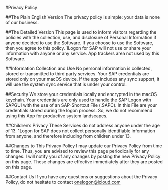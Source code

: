#Privacy Policy

##The Plain English Version
The privacy policy is simple: your data is none of our business. 

##The Detailed Version
This page is used to inform visitors regarding the policies with the collection, use, and disclosure of Personal Information if anyone decided to use the Software.
If you choose to use the Software, then you agree to this policy. 1Logon for SAP will not use or share your information with anyone or any service. App trackers area not used by this Software.

##Information Collection and Use
No personal information is collected, stored or transmitted to third party services. Your SAP credentials are stored only on your macOS device. If the app includes any sync support, it will use the system sync service that is under your control.

##Security
We store your credentials locally and encrypted in the macOS keychain. Your credentials are only used to handle the SAP Logon with SAPGUI with the use of an SAP-Shortcut File (.SAPC). In this File are your credentials stored during the logon process. So, we do not recommend using this App for productive system landscapes.

##Children’s Privacy
These Services do not address anyone under the age of 13. 1Logon for SAP does not collect personally identifiable information from anyone, and therefore including from children under 13.

##Changes to This Privacy Policy
I may update our Privacy Policy from time to time. Thus, you are advised to review this page periodically for any changes. I will notify you of any changes by posting the new Privacy Policy on this page. These changes are effective immediately after they are posted on this page.

##Contact Us
If you have any questions or suggestions about the Privacy Policy, do not hesitate to contact
onelogon@icloud.com

